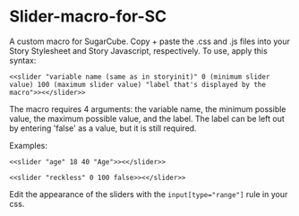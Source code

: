 # Slider-macro-for-SC
A custom macro for SugarCube.
Copy + paste the .css and .js files into your Story Stylesheet and Story Javascript, respectively.
To use, apply this syntax:

`<<slider "variable name (same as in storyinit)" 0 (minimum slider value) 100 (maximum slider value) "label that's displayed by the macro">><</slider>>`

The macro requires 4 arguments: the variable name, the minimum possible value, the maximum possible value, and the label. The label can be left out by entering 'false' as a value, but it is still required.

Examples:

```<<slider "age" 18 40 "Age">><</slider>>```

```<<slider "reckless" 0 100 false>><</slider>>```

Edit the appearance of the sliders with the `input[type="range"]` rule in your css.
